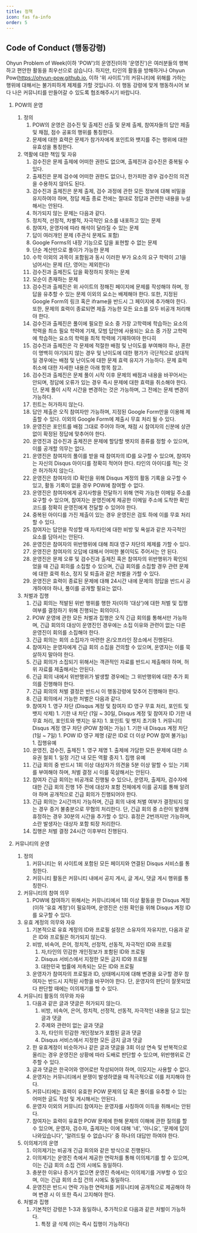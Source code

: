 ```yaml
---
title: 정책
icon: fas fa-info
order: 5
---
```


## Code of Conduct (행동강령)

Ohyun Problem of Week(이하 'POW')의 운영진(이하 '운영진')은 여러분들의 행복하고 편안한 활동을 최우선으로 삼습니다. 하지만, 타인의 활동을 방해하거나 Ohyun Pow(https://ohyun-pow.github.io, 이하 '위 사이트')의 커뮤니티에 위해를 가하는 행위에 대해서는 불가피하게 제제를 가할 것입니다. 이 행동 강령에 맞게 행동하시어 보다 나은 커뮤니티를 만들어갈 수 있도록 협조해주시기 바랍니다.

1. POW의 운영
   1. 정의
      1. POW의 운영은 검수진 및 출제진 선출 및 문제 출제, 참여자들의 답안 제출 및 채점, 점수 공표의 행위를 통칭한다.
	  1. 문제에 대한 효력은 문제가 참가자에게 포인트와 뱃지를 주는 행위에 대한 유효성을 통칭한다.
   1. 역활에 대한 책임 및 자유
	  1. 검수진은 문제 출제에 어떠한 권한도 없으며, 출제진과 검수진은 중복될 수 있다.
	  1. 출제진은 문제 검수에 어떠한 권한도 없으나, 한가피한 경우 검수진의 의견을 수용하지 않아도 된다.
	  1. 검수진과 출제진은 문제 출제, 검수 과정에 관한 모든 정보에 대해 비밀을 유지하여야 하며, 정답 제출 종료 전에는 절대로 정답과 관련한 내용을 누설해서는 안된다.
	  1. 허가되지 않는 문제는 다음과 같다.
	    1. 정치적, 선정적, 차별적, 자극적인 요소를 내포하고 있는 문제
		1. 참여자, 운영자에 따라 해석이 달라질 수 있는 문제
		1. 답이 여러개인 문제 (주관식 문제도 포함)
	    1. Google Forms의 내장 기능으로 답을 표현할 수 없는 문제
		1. 단순 계산만으로 풀이가 가능한 문제
		1. 수학 이외의 과목이 포함됨과 동시 이러한 부가 요소의 요구 학력이 고1을 넘어서는 문제 (단, 영어는 제외한다)
		1. 검수진과 출제진도 답을 확정하지 못하는 문제
		1. 모순이 존재하는 문제
	  1. 검수진과 출제진은 위 사이트의 정해진 페이지에 문제를 작성해야 하며, 정답을 유추할 수 있는 문제 이외의 요소는 배제해야 한다. 또한, 지정된 Google Form의 링크 혹은 iframe을 반드시 그 페이지에 추가해야 한다. 또한, 문제의 효력이 종료되면 제출 가능한 모든 요소를 모두 비공개 처리해야 한다.
	  1. 검수진과 출제진은 풀이에 필요한 요소 중 가장 고학력에 학습하는 요소의 학력을 최소 필요 학력에 기재, 모범 답안에 사용되는 요소 중 가장 고학력에 학습하는 요소의 학력을 최적 학력에 기재하여야 한다히
	  1. 검수진과 출제진은 각 문제에 적절한 배점 및 난이도를 부여해야 하나, 혼란이 명백히 야기되지 않는 경우 및 난이도에 대한 평가가 극단적으로 상대적일 경우에는 배점 및 난이도에 대한 문제 효력 유지가 가능하다. 문제 효력 취소에 대한 자세한 내용은 아래 항목 참고.
	  1. 검수진과 출제진은 문제 풀이 시작 이후 문제의 배점과 내용을 바꾸어서는 안되며, 정답에 오류가 있는 경우 즉시 문제에 대한 효력을 취소해야 한다. 단, 문제 풀이 시작 시간을 변경하는 것은 가능하며, 그 전에는 문제 변경이 가능하다.
	  1. 힌트는 허가하지 않는다.
	  1. 답안 제출은 오직 참여자만 가능하며, 지정된 Google Form만을 이용해 제출할 수 있다. 이외의 Google Form에 제출시 무효 처리 될 수 있다.
	  1. 운영진은 포인트를 배점 그대로 주어야 하며, 채점 시 참여자의 신분에 상관 없이 확정된 정답에 맞추어야 한다.
	  1. 운영진과 검수진과 출제진은 문제에 할당할 뱃지의 종류를 정할 수 있으며, 이를 공개할 의무는 없다.
	  1. 운영진은 참여자의 풀이를 받을 때 참여자의 ID를 요구할 수 있으며, 참여자는 자신의 Disqus 아이디를 정확히 적어야 한다. 타인의 아이디를 적는 것은 허가하지 않는다.
	  1. 운영진은 참여자의 ID 확인을 위해 Disqus 계정의 활동 기록을 요구할 수 있고, 활동 기록이 없을 경우 POW에 참여할 수 없다.
	  1. 운영진은 참여자에게 공지사항을 전달하기 위해 연락 가능한 이메일 주소를 요구할 수 있으며, 참여자는 운영진에게 제공한 이메일 주소에 도착한 확인 코드를 정확히 운영진에게 전달할 수 있어야 한다.
	  1. 중복된 아이디를 가진 제출이 있는 경우 운영진은 검토 하에 이를 무효 처리할 수 있다.
	  1. 참여자는 답안을 작성할 때 자/타인에 대한 비방 및 욕설과 같은 자극적인 요소를 담아서는 안된다.
	  1. 운영진은 참여자의 위반행위에 대해 최대 영구 차단의 제제를 가할 수 있다.
	  1. 운영진은 참여자의 오답에 대해서 어떠한 불이익도 주어서는 안 된다.
	  1. 운영진은 문제 오류 및 검수진과 출제진 혹은 참여자의 위반행위가 확인되었을 때 긴급 회의를 소집할 수 있으며, 긴급 회의를 소집할 경우 관련 문제에 대한 효력 취소, 정지 및 퇴출과 같은 처벌을 가할 수 있다.
	  1. 운영진은 효력이 종료된 문제에 대해 24시간 내에 문제의 정답을 반드시 공개하여야 하나, 풀이를 공개할 필요는 없다.
   1. 처벌과 집행
      1. 긴급 회의는 적발된 위반 행위를 행한 자(이하 '대상')에 대한 처벌 및 집행 여부를 결정하기 위해 진행되는 회의이다.
      1. POW 운영에 관한 모든 처벌과 집행은 오직 긴급 회의를 통해서만 가능하며, 긴급 회의의 대상이 운영진인 경우에는 소집 이유와 관련이 없는 다른 운영진이 회의를 소집해야 한다.
	  1. 긴급 회의는 회의 소집자가 마련한 온/오프라인 장소에서 진행된다.
	  1. 참여자는 운영자에게 긴급 회의 소집을 건의할 수 있으며, 운영자는 이를 묵살하지 말아야 한다.
	  1. 긴급 회의가 소집되기 위해서는 객관적인 자료를 반드시 제출해야 하며, 허위 자료를 제출해서는 안된다.
	  1. 긴급 회의 내에서 위반행위가 발생할 경우에는 그 위반행위에 대한 추가 회의를 진행해야 한다.
	  1. 긴급 회의의 처벌 결정은 반드시 이 행동강령에 맞추어 진행해야 한다.
	  1. 긴급 회의에서 가능한 처벌은 다음과 같다.
	    1. 참여자
		  1. 영구 차단 (Disqus 계정 및 참여자 ID 영구 무효 처리, 포인트 및 뱃지 삭제)
		  1. 기한 내 차단 (1일 ~ 30일, Disqus 계정 및 참여자 ID 기한 내 무효 처리, 포인트와 뱃지는 유지)
		  1. 포인트 및 뱃지 초기화
		  1. 커뮤니티 Disqus 계정 영구 차단 (POW 참여는 가능)
		  1. 기한 내 Disqus 계정 차단 (1일 ~ 7일)
		  1. POW ID 영구 제명 (같은 ID로 더 이상 POW 참여 불가능)
		  1. 집행유예
		1. 운영진, 검수진, 출제진
		  1. 영구 제명
		  1. 출제에 가담한 모든 문제에 대한 소유권 철회
		  1. 일정 기간 내 모든 역활 중지
		  1. 집행 유예
	  1. 긴급 회의 중 반드시 1회 이상 대상자가 의견을 5분 이상 말할 수 있는 기회를 부여해야 하며, 처벌 결정 시 이를 묵살해서는 안된다.
	  1. 참여자 긴급 회의는 비공개로 진행될 수 있으나, 운영자, 출제자, 검수자에 대한 긴급 회의 진행 1주 전에 대상자 포함 전체에게 이를 공지를 통해 알려야 하며 공개적으로 긴급 회의가 진행되어야 한다.
	  1. 긴급 회의는 2시간까지 가능하며, 긴급 회의 내에 처벌 여부가 결정되지 않는 경우 증거 불충분으로 무혐의 처리한다. 단, 긴급 회의 중 소란이 발생해 휴정하는 경우 30분의 시간을 추가할 수 있다. 휴정은 2번까지만 가능하며, 소란 발생자는 대상자 포함 퇴장 처리한다.
	  1. 집행은 처벌 결정 24시간 이후부터 진행된다.

1. 커뮤니티의 운영
   1. 정의
      1. 커뮤니티는 위 사이트에 포함된 모든 페이지와 연결된 Disqus 서비스를 통칭한다.
	  1. 커뮤니티 활동은 커뮤니티 내에서 공지 게시, 글 게시, 댓글 게시 행위를 통칭한다.
   1. 커뮤니티의 참여 의무
      1. POW에 참여하기 위해서는 커뮤니티에서 1회 이상 활동을 한 Disqus 계정(이하 '유효 계정')이 필요하며, 운영진은 신원 확인을 위해 Disqus 계정 ID를 요구할 수 있다.
   1. 유효 계정의 의무와 자유
      1. 기본적으로 유효 계정의 ID와 프로필 설정은 소유자의 자유지만, 다음과 같은 ID와 프로필은 허가되지 않는다.
      1. 비방, 비속어, 은어, 정치적, 선정적, 선동적, 자극적인 ID와 프로필
	     1. 자,타인의 민감한 개인정보가 포함된 ID와 프로필
	     1. Disqus 서비스에서 지정한 모든 금지 ID와 프로필
	     1. 대한민국 법률에 저촉되는 모든 ID와 프로필
	   1. 운영자가 참여자의 프로필과 ID, 상태메시지에 대해 변경을 요구할 경우 참여자는 반드시 지적된 사항을 바꾸어야 한다. 단, 운영자의 판단이 잘못되었다 판단할 때에는 이의제기를 할 수 있다.
   1. 커뮤니티 활동의 의무와 자유
	   1. 다음과 같은 글과 댓글은 허가되지 않는다.
	       1. 비방, 비속어, 은어, 정치적, 선정적, 선동적, 자극적인 내용을 담고 있는 글과 댓글
		   1. 주제와 관련이 없는 글과 댓글
		   1. 자, 타인의 민감한 개인정보가 포함된 글과 댓글
		   1. Disqus 서비스에서 지정한 모든 금지 글과 댓글
	   1. 한 유효계정이 비슷하거나 같은 글과 댓글을 3회 이상 연속 및 반복적으로 올리는 경우 운영진은 상황에 따라 도배로 판단할 수 있으며, 위반행위로 간주할 수 있다.
	   1. 글과 댓글은 한국어와 영어로만 작성되어야 하며, 이모지는 사용할 수 없다.
	   1. 운영자는 커뮤니티에서 분쟁이 발생하였을 때 적극적으로 이를 저지해야 한다.
	   1. 커뮤니티에는 효력이 유효한 POW 문제의 답 혹은 풀이를 유추할 수 있는 어떠한 글도 작성 및 게시해서는 안된다.
	   1. 운영자 이외의 커뮤니티 참여자는 운영자를 사칭하여 이득을 취해서는 안된다.
	   1. 참여자는 효력이 유효한 POW 문제에 한해 문제의 이해에 관한 질의를 할 수 있으며, 운영자, 검수자, 출제자는 이에 대해 '네', '아니요', '문제에 답이 나와있습니다', '알려드릴 수 없습니다' 중 하나의 대답만 하여야 한다.
   1. 이의제기의 운영
	   1. 이의제기는 비공개 긴급 회의와 같은 방식으로 진행된다.
	   1. 이의제기는 운영진 측에서 제공한 연락처를 통해 이의제기를 할 수 있으며, 이는 긴급 회의 소집 건의 시에도 동일하다.
	   1. 충분한 이유나 증거가 없으면 운영진 측에서는 이의제기를 거부할 수 있으며, 이는 긴급 회의 소집 건의 시에도 동일하다.
	   1. 운영진은 반드시 연락 가능한 연락처를 커뮤니티에 공개적으로 제공해야 하며 변경 시 이 또한 즉시 고지해야 한다.
   1. 처벌과 집행
       1. 기본적인 강령은 1-3과 동일하나, 추가적으로 다음과 같은 처벌이 가능하다.
	       1. 특정 글 삭제 (이는 즉시 집행이 가능하다)